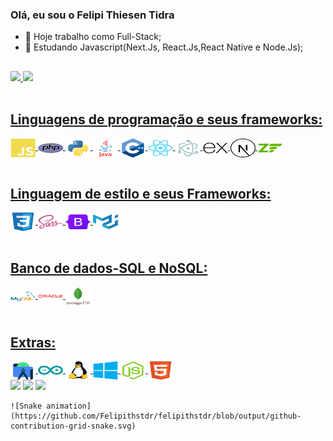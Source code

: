 ### Olá, eu sou o Felipi Thiesen Tidra

- 🔭 Hoje trabalho como Full-Stack;
- 🌱 Estudando Javascript(Next.Js, React.Js,React Native e Node.Js);
 
 ##
 
<div>
    <a href="https://github.com/Felipithstdr/">
    <img height="180em" src="https://github-readme-stats.vercel.app/api?username=Felipithstdr&show_icons=true&theme=dracula&include_all_commits=true&count_private=true"/>
    <img height="180em" src="https://github-readme-stats.vercel.app/api/top-langs/?username=Felipithstdr&layout=compact&langs_count=7&theme=dracula"/>
</div>
<div style="display: inline_block"><br>
    <h2>Linguagens de programação e seus frameworks:</h2>
    <img align="center" alt="Fel-JS" height="30" width="40" src="https://raw.githubusercontent.com/devicons/devicon/master/icons/javascript/javascript-plain.svg">
    <img align="center" alt="Fel-PHP" height="30" width="40" src="https://raw.githubusercontent.com/devicons/devicon/master/icons/php/php-original.svg">
    <img align="center" alt="Fel-Python" height="30" width="40" src="https://raw.githubusercontent.com/devicons/devicon/master/icons/python/python-original.svg">
    <img align="center" alt="Fel-Java" height="30" width="40" src="https://raw.githubusercontent.com/devicons/devicon/master/icons/java/java-original-wordmark.svg">
    <img align="center" alt="Fel-cplusplus" height="30" width="40" src="https://raw.githubusercontent.com/devicons/devicon/master/icons/cplusplus/cplusplus-original.svg">
    <img align="center" alt="Fel-React" height="30" width="40" src="https://raw.githubusercontent.com/devicons/devicon/master/icons/react/react-original.svg">
    <img align="center" alt="Fel-Electron" height="30" width="40" src="https://raw.githubusercontent.com/devicons/devicon/master/icons/electron/electron-original.svg">
    <img align="center" alt="Fel-Ex" height="30" width="40" src="https://raw.githubusercontent.com/devicons/devicon/master/icons/express/express-original.svg">    
    <img align="center" alt="Fel-Next" height="30" width="40" src="https://raw.githubusercontent.com/devicons/devicon/master/icons/nextjs/nextjs-line.svg">
    <img align="center" alt="Fel-Zend" height="30" width="40" src="https://raw.githubusercontent.com/devicons/devicon/master/icons/zend/zend-plain.svg">
</div>
<div style="display: inline_block"><br>
    <h2>Linguagem de estilo e seus Frameworks:</h2>
    <img align="center" alt="Fel-CSS" height="30" width="40" src="https://raw.githubusercontent.com/devicons/devicon/master/icons/css3/css3-original.svg">
    <img align="center" alt="Fel-Sass" height="30" width="40" src="https://raw.githubusercontent.com/devicons/devicon/master/icons/sass/sass-original.svg">
    <img align="center" alt="Fel-Bootstrap" height="30" width="40" src="https://raw.githubusercontent.com/devicons/devicon/master/icons/bootstrap/bootstrap-original.svg">
    <img align="center" alt="Fel-MaterialUI" height="30" width="40" src="https://raw.githubusercontent.com/devicons/devicon/master/icons/materialui/materialui-original.svg">
<div
   
<div style="display: inline_block"><br>
    <h2>Banco de dados-SQL e NoSQL:</h2>
    <img align="center" alt="Fel-Mysql" height="30" width="40" src="https://raw.githubusercontent.com/devicons/devicon/master/icons/mysql/mysql-original-wordmark.svg">
    <img align="center" alt="Fel-Oracle" height="30" width="40" src="https://raw.githubusercontent.com/devicons/devicon/master/icons/oracle/oracle-original.svg">
    <img align="center" alt="Fel-Mongo" height="30" width="40" src="https://raw.githubusercontent.com/devicons/devicon/master/icons/mongodb/mongodb-original-wordmark.svg">
<div
<div style="display: inline_block"><br>
    <h2>Extras:</h2>
    <img align="center" alt="Fel-AndroidStudio" height="30" width="40" src="https://raw.githubusercontent.com/devicons/devicon/master/icons/androidstudio/androidstudio-original.svg">
    <img align="center" alt="Fel-Arduino" height="30" width="40" src="https://raw.githubusercontent.com/devicons/devicon/master/icons/arduino/arduino-original.svg">
    <img align="center" alt="Fel-linux" height="30" width="40" src="https://raw.githubusercontent.com/devicons/devicon/master/icons/linux/linux-original.svg">
    <img align="center" alt="Fel-Win" height="30" width="40" src="https://raw.githubusercontent.com/devicons/devicon/master/icons/windows8/windows8-original.svg">
    <img align="center" alt="Fel-Node" height="30" width="40" src="https://raw.githubusercontent.com/devicons/devicon/master/icons/nodejs/nodejs-original.svg">
    <img align="center" alt="Fel-HTML" height="30" width="40" src="https://raw.githubusercontent.com/devicons/devicon/master/icons/html5/html5-original.svg">
<div   
    <a  target="_blank"><img src="https://img.shields.io/badge/Windows-0078D6?style=for-the-badge&logo=windows&logoColor=white" target="_blank"></a> 
    <a href = "mailto:felipiths58@gmail.com"><img src="https://img.shields.io/badge/-Gmail-%23333?style=for-the-badge&logo=gmail&logoColor=white" target="_blank"></a>
    <a href="https://www.linkedin.com/in/felipithstdr/" target="_blank"><img src="https://img.shields.io/badge/-LinkedIn-%230077B5?style=for-the-badge&logo=linkedin&logoColor=white" target="_blank"></a> 

    ![Snake animation](https://github.com/Felipithstdr/felipithstdr/blob/output/github-contribution-grid-snake.svg)
</div>
